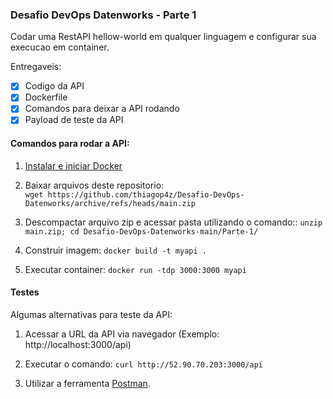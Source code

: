 ### Desafio DevOps Datenworks - Parte 1

Codar uma RestAPI hellow-world em qualquer linguagem e configurar sua execucao em container.

Entregaveis:

- [x] Codigo da API
- [x] Dockerfile
- [x] Comandos para deixar a API rodando
- [x] Payload de teste da API

#### Comandos para rodar a API:

1. [Instalar e iniciar Docker](https://docs.docker.com/engine/install/)

2. Baixar arquivos deste repositorio:\
`wget https://github.com/thiagop4z/Desafio-DevOps-Datenworks/archive/refs/heads/main.zip`

3. Descompactar arquivo zip e acessar pasta utilizando o comando:\:
`unzip main.zip; cd Desafio-DevOps-Datenworks-main/Parte-1/`

4. Construir imagem:
`docker build -t myapi .`

5. Executar container:
`docker run -tdp 3000:3000 myapi`

#### Testes

Algumas alternativas para teste da API:

1. Acessar a URL da API via navegador (Exemplo: http://localhost:3000/api)

2. Executar o comando:
`curl http://52.90.70.203:3000/api`

3. Utilizar a ferramenta [Postman](https://web.postman.co/).

